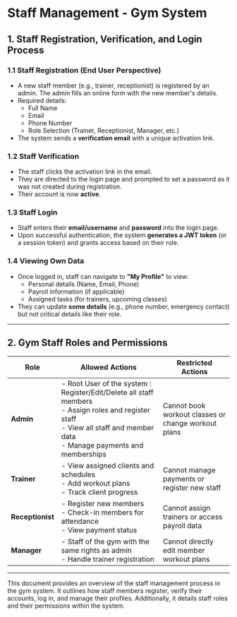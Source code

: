 # Staff Management - Gym System

## **1. Staff Registration, Verification, and Login Process**

### **1.1 Staff Registration (End User Perspective)**
- A new staff member (e.g., trainer, receptionist) is registered by an admin.  The admin fills an online form with the new member's details.
- Required details:  
  - Full Name  
  - Email  
  - Phone Number  
  - Role Selection (Trainer, Receptionist, Manager, etc.)    
- The system sends a **verification email** with a unique activation link.  

### **1.2 Staff Verification**
- The staff clicks the activation link in the email.  
- They are directed to the login page and prompted to set a password as it was not created during registration.  
- Their account is now **active**.  

### **1.3 Staff Login**
- Staff enters their **email/username** and **password** into the login page.  
- Upon successful authentication, the system **generates a JWT token** (or a session token) and grants access based on their role.  

### **1.4 Viewing Own Data**
- Once logged in, staff can navigate to **"My Profile"** to view:  
  - Personal details (Name, Email, Phone)  
  - Payroll information (if applicable)  
  - Assigned tasks (for trainers, upcoming classes)  
- They can update **some details** (e.g., phone number, emergency contact) but not critical details like their role.  

---

## **2. Gym Staff Roles and Permissions**

| **Role**        | **Allowed Actions** | **Restricted Actions** |
|---------------|------------------|------------------|
| **Admin** | - Root User of the system : Register/Edit/Delete all staff members  <br> - Assign roles and register staff <br> - View all staff and member data <br> - Manage payments and memberships | Cannot book workout classes or change workout plans |
| **Trainer** | - View assigned clients and schedules <br> - Add workout plans <br> - Track client progress | Cannot manage payments or register new staff |
| **Receptionist** | - Register new members <br> - Check-in members for attendance <br> - View payment status | Cannot assign trainers or access payroll data |
| **Manager** | - Staff of the gym with the same rights as admin  <br> - Handle trainer registration  | Cannot directly edit member workout plans |

---

This document provides an overview of the staff management process in the gym system. It outlines how staff members register, verify their accounts, log in, and manage their profiles. Additionally, it details staff roles and their permissions within the system.
